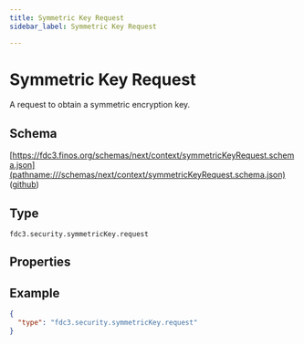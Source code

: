 ```yaml
---
title: Symmetric Key Request
sidebar_label: Symmetric Key Request

---
```


# Symmetric Key Request

A request to obtain a symmetric encryption key.

## Schema

[https://fdc3.finos.org/schemas/next/context/symmetricKeyRequest.schema.json](pathname:///schemas/next/context/symmetricKeyRequest.schema.json) ([github](https://github.com/finos/FDC3/tree/main/packages/fdc3-context/schemas/context/security.symmetricKey.request.schema.json))

## Type

`fdc3.security.symmetricKey.request`

## Properties

## Example

```json
{
  "type": "fdc3.security.symmetricKey.request"
}
```

